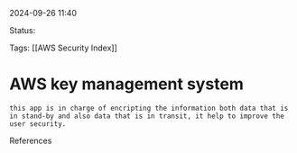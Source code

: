 2024-09-26 11:40

Status:

Tags:
[[AWS Security Index]]

# AWS key management system

	this app is in charge of encripting the information both data that is in stand-by and also data that is in transit, it help to improve the user security.



References 